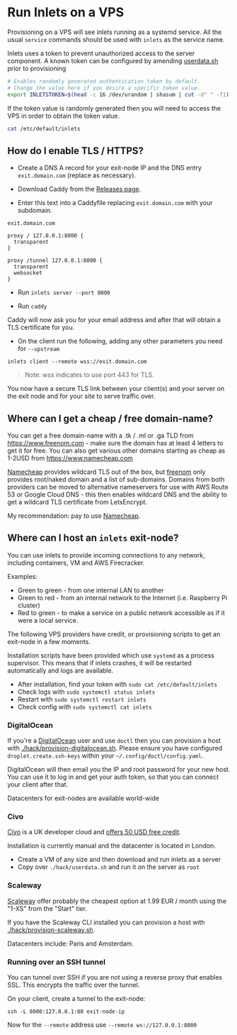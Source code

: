 # Run Inlets on a VPS

Provisioning on a VPS will see inlets running as a systemd service.  All the usual `service` commands should be used with `inlets` as the service name.

Inlets uses a token to prevent unauthorized access to the server component.  A known token can be configured by amending [userdata.sh](./hack/userdata.sh) prior to provisioning

```sh
# Enables randomly generated authentication token by default.
# Change the value here if you desire a specific token value.
export INLETSTOKEN=$(head -c 16 /dev/urandom | shasum | cut -d" " -f1)
```

If the token value is randomly generated then you will need to access the VPS in order to obtain the token value.

```sh
cat /etc/default/inlets
```

## How do I enable TLS / HTTPS?

* Create a DNS A record for your exit-node IP and the DNS entry `exit.domain.com` (replace as necessary).

* Download Caddy from the [Releases page](https://github.com/mholt/caddy/releases).

* Enter this text into a Caddyfile replacing `exit.domain.com` with your subdomain.

```Caddyfile
exit.domain.com

proxy / 127.0.0.1:8000 {
  transparent
}

proxy /tunnel 127.0.0.1:8000 {
  transparent
  websocket
}
```

* Run `inlets server --port 8000`

* Run `caddy`

Caddy will now ask you for your email address and after that will obtain a TLS certificate for you.

* On the client run the following, adding any other parameters you need for `--upstream`

```
inlets client --remote wss://exit.domain.com
```

> Note: wss indicates to use port 443 for TLS.

You now have a secure TLS link between your client(s) and your server on the exit node and for your site to serve traffic over.

## Where can I get a cheap / free domain-name?

You can get a free domain-name with a .tk / .ml or .ga TLD from https://www.freenom.com - make sure the domain has at least 4 letters to get it for free. You can also get various other domains starting as cheap as 1-2USD from https://www.namecheap.com

[Namecheap](https://www.namecheap.com) provides wildcard TLS out of the box, but [freenom](https://www.freenom.com) only provides root/naked domain and a list of sub-domains. Domains from both providers can be moved to alternative nameservers for use with AWS Route 53 or Google Cloud DNS - this then enables wildcard DNS and the ability to get a wildcard TLS certificate from LetsEncrypt.

My recommendation: pay to use [Namecheap](https://www.namecheap.com).

## Where can I host an `inlets` exit-node?

You can use inlets to provide incoming connections to any network, including containers, VM and AWS Firecracker.

Examples:

* Green to green - from one internal LAN to another
* Green to red - from an internal network to the Internet (i.e. Raspberry Pi cluster)
* Red to green - to make a service on a public network accessible as if it were a local service.

The following VPS providers have credit, or provisioning scripts to get an exit-node in a few moments.

Installation scripts have been provided which use `systemd` as a process supervisor. This means that if inlets crashes, it will be restarted automatically and logs are available.

* After installation, find your token with `sudo cat /etc/default/inlets`
* Check logs with `sudo systemctl status inlets`
* Restart with `sudo systemctl restart inlets`
* Check config with `sudo systemctl cat inlets`

### DigitalOcean

If you're a [DigitalOcean](https://www.digitalocean.com) user and use `doctl` then you can provision a host with [./hack/provision-digitalocean.sh](./hack/provision-digitalocean.sh).  Please ensure you have configured `droplet.create.ssh-keys` within your `~/.config/doctl/config.yaml`.

DigitalOcean will then email you the IP and root password for your new host. You can use it to log in and get your auth token, so that you can connect your client after that.

Datacenters for exit-nodes are available world-wide

### Civo

[Civo](https://www.civo.com/) is a UK developer cloud and [offers 50 USD free credit](http://bit.ly/2Lx9d2o).

Installation is currently manual and the datacenter is located in London.

* Create a VM of any size and then download and run inlets as a server
* Copy over `./hack/userdata.sh` and run it on the server as `root`

### Scaleway

[Scaleway](https://www.scaleway.com/) offer probably the cheapest option at 1.99 EUR / month using the "1-XS" from the "Start" tier.

If you have the Scaleway CLI installed you can provision a host with [./hack/provision-scaleway.sh](./hack/provision-scaleway.sh).

Datacenters include: Paris and Amsterdam.

### Running over an SSH tunnel

You can tunnel over SSH if you are not using a reverse proxy that enables SSL. This encrypts the traffic over the tunnel.

On your client, create a tunnel to the exit-node:

```
ssh -L 8000:127.0.0.1:80 exit-node-ip
```

Now for the `--remote` address use `--remote ws://127.0.0.1:8000`

